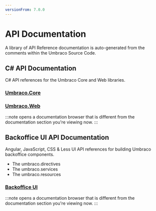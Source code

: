 ```yaml
---
versionFrom: 7.0.0
---
```


# API Documentation

A library of API Reference documentation is auto-generated from the comments within the Umbraco Source Code.

## C# API Documentation

C# API references for the Umbraco Core and Web libraries.

### [Umbraco.Core](https://our.umbraco.com/apidocs/v7/csharp/api/Umbraco.Core.html)
### [Umbraco.Web](https://our.umbraco.com/apidocs/v7/csharp/api/Umbraco.Web.html)

:::note
opens a documentation browser that is different from the documentation section you're viewing now.
:::

## Backoffice UI API Documentation

Angular, JavaScript, CSS & Less UI API references for building Umbraco backoffice components.

- The umbraco.directives
- The umbraco.services
- The umbraco.resources

### [Backoffice UI](https://our.umbraco.com/apidocs/v7/ui/#/api/)

:::note
opens a documentation browser that is different from the documentation section you're viewing now.
:::
